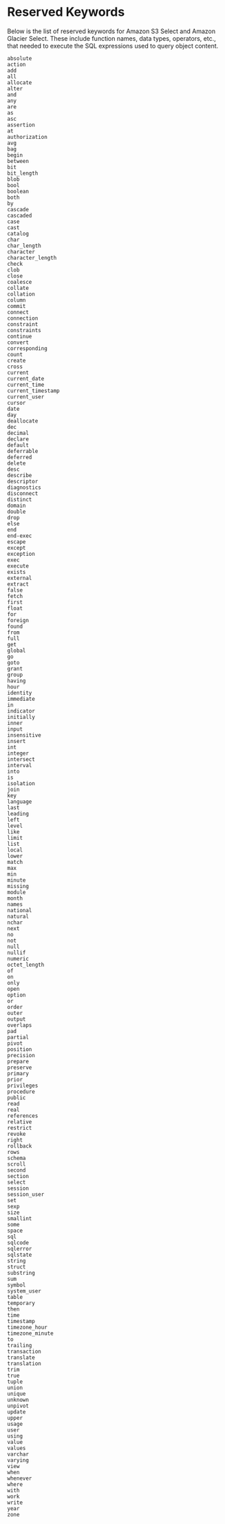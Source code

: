 # Reserved Keywords<a name="s3-glacier-select-sql-reference-keyword-list"></a>

Below is the list of reserved keywords for Amazon S3 Select and Amazon Glacier Select\. These include function names, data types, operators, etc\., that needed to execute the SQL expressions used to query object content\.

```
absolute
action
add
all
allocate
alter
and
any
are
as
asc
assertion
at
authorization
avg
bag
begin
between
bit
bit_length
blob
bool
boolean
both
by
cascade
cascaded
case
cast
catalog
char
char_length
character
character_length
check
clob
close
coalesce
collate
collation
column
commit
connect
connection
constraint
constraints
continue
convert
corresponding
count
create
cross
current
current_date
current_time
current_timestamp
current_user
cursor
date
day
deallocate
dec
decimal
declare
default
deferrable
deferred
delete
desc
describe
descriptor
diagnostics
disconnect
distinct
domain
double
drop
else
end
end-exec
escape
except
exception
exec
execute
exists
external
extract
false
fetch
first
float
for
foreign
found
from
full
get
global
go
goto
grant
group
having
hour
identity
immediate
in
indicator
initially
inner
input
insensitive
insert
int
integer
intersect
interval
into
is
isolation
join
key
language
last
leading
left
level
like
limit
list
local
lower
match
max
min
minute
missing
module
month
names
national
natural
nchar
next
no
not
null
nullif
numeric
octet_length
of
on
only
open
option
or
order
outer
output
overlaps
pad
partial
pivot
position
precision
prepare
preserve
primary
prior
privileges
procedure
public
read
real
references
relative
restrict
revoke
right
rollback
rows
schema
scroll
second
section
select
session
session_user
set
sexp
size
smallint
some
space
sql
sqlcode
sqlerror
sqlstate
string
struct
substring
sum
symbol
system_user
table
temporary
then
time
timestamp
timezone_hour
timezone_minute
to
trailing
transaction
translate
translation
trim
true
tuple
union
unique
unknown
unpivot
update
upper
usage
user
using
value
values
varchar
varying
view
when
whenever
where
with
work
write
year
zone
```